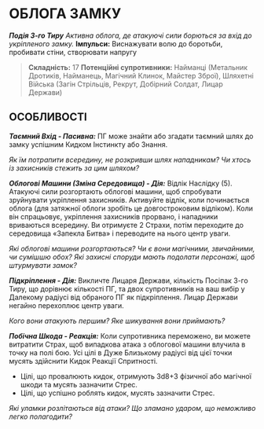 ﻿# ОБЛОГА ЗАМКУ

***Подія 3-го Тиру***
*Активна облога, де атакуючі сили борються за вхід до укріпленого замку.*
**Імпульси:** Виснажувати волю до боротьби, пробивати стіни, створювати напругу

> **Складність:** 17
> **Потенційні супротивники:** Найманці (Метальник Дротиків, Найманець, Магічний Клинок, Майстер Зброї), Шляхетні Війська (Загін Стрільців, Рекрут, Добірний Солдат, Лицар Держави)

## ОСОБЛИВОСТІ

***Таємний Вхід - Пасивна:*** ПГ може знайти або згадати таємний шлях до замку успішним Кидком Інстинкту або Знання.

  *Як їм потрапити всередину, не розкривши шлях нападникам? Чи хтось із захисників стежить за цим шляхом?*

***Облогові Машини (Зміна Середовища) - Дія:*** Відлік Наслідку (5). Атакуючі сили розгортають облогові машини, щоб спробувати зруйнувати укріплення захисників. Активуйте відлік, коли починається облога (для затяжної облоги зробіть це довгостроковим відліком). Коли він спрацьовує, укріплення захисників прорвано, і нападники вриваються всередину. Ви отримуєте 2 Страхи, потім переходите до середовища «Запекла Битва» і переводите на нього центр уваги.

  *Які облогові машини розгортаються? Чи є вони магічними, звичайними, чи сумішшю обох? Які захисні споруди мають подолати персонажі, щоб штурмувати замок?*

***Підкріплення - Дія:*** Викличте Лицаря Держави, кількість Посіпак 3-го Тиру, що дорівнює кількості ПГ, та двох супротивників на ваш вибір у Далекому радіусі від обраного ПГ як підкріплення. Лицар Держави негайно перехоплює центр уваги.

  *Кого вони атакують першим? Яке шикування вони приймають?*

***Побічна Шкода - Реакція:*** Коли супротивника переможено, ви можете витратити Страх, щоб випадкова атака з облогової машини влучила в точку на полі бою. Усі цілі в Дуже Близькому радіусі від цієї точки мусять здійснити Кидок Реакції Спритності.

  - Цілі, що провалюють кидок, отримують 3d8+3 фізичної або магічної шкоди та мусять зазначити Стрес.
  - Цілі, що успішно роблять кидок, мусять зазначити Стрес.

  *Які уламки розлітаються від атаки? Що зламано ударом, що неможливо легко полагодити?*